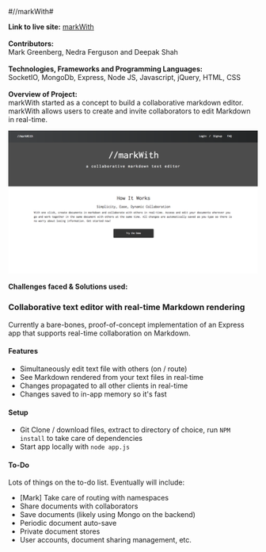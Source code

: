 #//markWith#

<b>Link to live site:</b> <a href='https://markwith-test.herokuapp.com/'>markWith</a><br><br>
<b>Contributors:</b> <br>
Mark Greenberg, Nedra Ferguson and Deepak Shah 
<br><br>
<b>Technologies, Frameworks and Programming Languages:</b><br>
SocketIO, MongoDb, Express, Node JS, Javascript, jQuery, HTML, CSS
<br><br><b>Overview of Project:</b><br>
markWith started as a concept to build a collaborative markdown editor.  markWith allows users to create and invite collaborators to edit Markdown in real-time.

![alt tag](https://github.com/Dvshah13/markWith-Screens/blob/master/Screen%20Shot%202017-02-26%20at%203.33.40%20PM.png?raw=true)


<b>Challenges faced & Solutions used:</b>

### Collaborative text editor with real-time Markdown rendering ###

Currently a bare-bones, proof-of-concept implementation of an Express app that
supports real-time collaboration on Markdown.

#### Features ####
* Simultaneously edit text file with others (on / route)
* See Markdown rendered from your text files in real-time
* Changes propagated to all other clients in real-time  
* Changes saved to in-app memory so it's fast

#### Setup ####
* Git Clone / download files, extract to directory of choice, run `NPM install`
to take care of dependencies
* Start app locally with `node app.js`

#### To-Do ####
Lots of things on the to-do list. Eventually will include:
* [Mark] Take care of routing with namespaces
* Share documents with collaborators
* Save documents (likely using Mongo on the backend)
* Periodic document auto-save
* Private document stores
* User accounts, document sharing management, etc.

